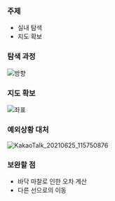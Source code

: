 ### 주제

- 실내 탐색
- 지도 확보

### 탐색 과정

![방향](https://user-images.githubusercontent.com/81665544/123362316-7096ff80-d5ab-11eb-9e44-36ed884d0ccf.PNG)

### 지도 확보
![좌표](https://user-images.githubusercontent.com/81665544/123362304-6d037880-d5ab-11eb-99a3-678e01daa316.PNG)

### 예외상황 대처
![KakaoTalk_20210625_115750876](https://user-images.githubusercontent.com/81665544/123363040-b30d0c00-d5ac-11eb-93ad-2c2dd0d5c088.jpg)

### 보완할 점

- 바닥 마찰로 인한 오차 계산
- 다른 선으로의 이동

